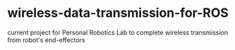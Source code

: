 # wireless-data-transmission-for-ROS
current project for Personal Robotics Lab to complete wireless transmission from robot's end-effectors
